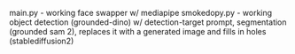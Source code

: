 main.py - working face swapper w/ mediapipe
smokedopy.py - working object detection (grounded-dino) w/ detection-target prompt, segmentation (grounded sam 2), replaces it with a generated image and fills in holes (stablediffusion2)
